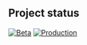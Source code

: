 ## <a id="status"></a> Project status
[![Beta](https://github.com/katya-sav/aston-project/actions/workflows/beta.yml/badge.svg)](https://github.com/katya-sav/aston-project/actions/workflows/beta.yml)
[![Production](https://github.com/katya-sav/aston-project/actions/workflows/production.yml/badge.svg)](https://github.com/katya-sav/aston-project/actions/workflows/production.yml)
